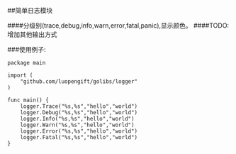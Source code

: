 ##简单日志模块

####分级别(trace,debug,info,warn,error,fatal,panic),显示颜色。
####TODO:增加其他输出方式

###使用例子:
```
package main

import (
    "github.com/luopengift/golibs/logger"
)

func main() {
    logger.Trace("%s,%s","hello","world")
    logger.Debug("%s,%s","hello","world")
    logger.Info("%s,%s","hello","world")
    logger.Warn("%s,%s","hello","world")
    logger.Error("%s,%s","hello","world")
    logger.Fatal("%s,%s","hello","world")
}
```

